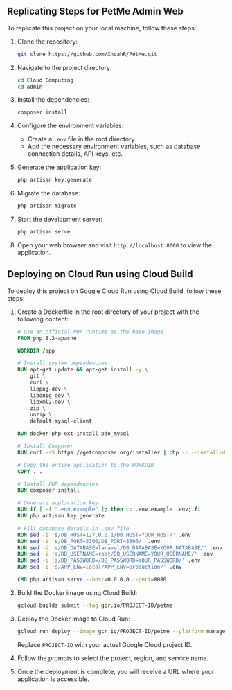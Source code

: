 ## Replicating Steps for PetMe Admin Web

To replicate this project on your local machine, follow these steps:

1. Clone the repository:

    ```bash
    git clone https://github.com/XnoahR/PetMe.git
    ```

2. Navigate to the project directory:

    ```bash
    cd Cloud Computing
    cd admin
    ```

3. Install the dependencies:

    ```bash
    composer install
    ```

4. Configure the environment variables:

    - Create a `.env` file in the root directory.
    - Add the necessary environment variables, such as database connection details, API keys, etc.

5. Generate the application key:

    ```bash
    php artisan key:generate
    ```

6. Migrate the database:

    ```bash
    php artisan migrate
    ```

7. Start the development server:

    ```bash
    php artisan serve
    ```

8. Open your web browser and visit `http://localhost:8000` to view the application.

## Deploying on Cloud Run using Cloud Build

To deploy this project on Google Cloud Run using Cloud Build, follow these steps:

1. Create a Dockerfile in the root directory of your project with the following content:

    ```Dockerfile
    # Use an official PHP runtime as the base image
    FROM php:8.2-apache

    WORKDIR /app

    # Install system dependencies
    RUN apt-get update && apt-get install -y \
        git \
        curl \
        libpng-dev \
        libonig-dev \
        libxml2-dev \
        zip \
        unzip \
        default-mysql-client

    RUN docker-php-ext-install pdo_mysql

    # Install Composer
    RUN curl -sS https://getcomposer.org/installer | php -- --install-dir=/usr/local/bin --filename=composer

    # Copy the entire application to the WORKDIR
    COPY . .

    # Install PHP dependencies
    RUN composer install

    # Generate application key
    RUN if [ -f ".env.example" ]; then cp .env.example .env; fi
    RUN php artisan key:generate

    # Fill database details in .env file
    RUN sed -i 's/DB_HOST=127.0.0.1/DB_HOST=YOUR_HOST/' .env
    RUN sed -i 's/DB_PORT=3306/DB_PORT=3306/' .env
    RUN sed -i 's/DB_DATABASE=laravel/DB_DATABASE=YOUR_DATABASE/' .env
    RUN sed -i 's/DB_USERNAME=root/DB_USERNAME=YOUR_USERNAME/' .env
    RUN sed -i 's/DB_PASSWORD=/DB_PASSWORD=YOUR_PASSWORD/' .env
    RUN sed -i 's/APP_ENV=local/APP_ENV=production/' .env

    CMD php artisan serve --host=0.0.0.0 --port=8080
    ```

2. Build the Docker image using Cloud Build:

    ```bash
    gcloud builds submit --tag gcr.io/PROJECT-ID/petme
    ```

3. Deploy the Docker image to Cloud Run:

    ```bash
    gcloud run deploy --image gcr.io/PROJECT-ID/petme --platform managed
    ```

    Replace `PROJECT-ID` with your actual Google Cloud project ID.

4. Follow the prompts to select the project, region, and service name.

5. Once the deployment is complete, you will receive a URL where your application is accessible.

